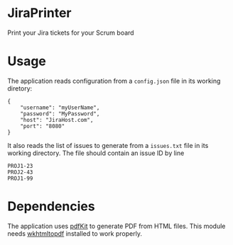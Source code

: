 # JiraPrinter
Print your Jira tickets for your Scrum board

# Usage
The application reads configuration from a `config.json` file in its working
diretory:

    {
        "username": "myUserName",
        "password": "MyPassword",
        "host": "JiraHost.com",
        "port": "8080"
    }

It also reads the list of issues to generate from a `issues.txt` file in its
working directory. The file should contain an issue ID by line

    PROJ1-23
    PROJ2-43
    PROJ1-99

# Dependencies
The application uses [pdfKit](https://github.com/JazzCore/python-pdfkit) to
generate PDF from HTML files. This module needs
[wkhtmltopdf](https://wkhtmltopdf.org/) installed to work properly.
